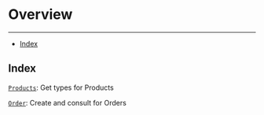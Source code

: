 # Overview

---

- [Index](#section-1)

<a name="section-1"></a>
## Index

[`Products`](products): Get types for Products

[`Order`](orders): Create and consult for Orders